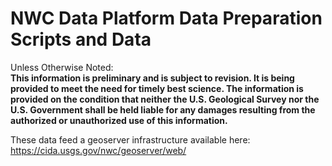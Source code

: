 # NWC Data Platform Data Preparation Scripts and Data

Unless Otherwise Noted:  
**This information is preliminary and is subject to revision. It is being provided to meet 
the need for timely best science. The information is provided on the condition that neither 
the U.S. Geological Survey nor the U.S. Government shall be held liable for any damages resulting 
from the authorized or unauthorized use of this information.**

These data feed a geoserver infrastructure available here: https://cida.usgs.gov/nwc/geoserver/web/